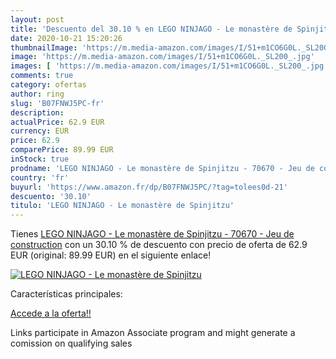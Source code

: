 ```yaml
---
layout: post
title: 'Descuento del 30.10 % en LEGO NINJAGO - Le monastère de Spinjitzu'
date: 2020-10-21 15:20:26
thumbnailImage: 'https://m.media-amazon.com/images/I/51+m1CO6G0L._SL200_.jpg'
image: 'https://m.media-amazon.com/images/I/51+m1CO6G0L._SL200_.jpg'
images: [ 'https://m.media-amazon.com/images/I/51+m1CO6G0L._SL200_.jpg' ]
comments: true
category: ofertas
author: ring
slug: 'B07FNWJ5PC-fr'
description:
actualPrice: 62.9 EUR
currency: EUR
price: 62.9
comparePrice: 89.99 EUR
inStock: true
prodname: 'LEGO NINJAGO - Le monastère de Spinjitzu - 70670 - Jeu de construction'
country: 'fr'
buyurl: 'https://www.amazon.fr/dp/B07FNWJ5PC/?tag=tolees0d-21'
descuento: '30.10'
titulo: 'LEGO NINJAGO - Le monastère de Spinjitzu'
---
```


Tienes [LEGO NINJAGO - Le monastère de Spinjitzu - 70670 - Jeu de construction](https://www.amazon.fr/dp/B07FNWJ5PC/?tag=tolees0d-21) con un 30.10 % de descuento con precio de oferta de 62.9 EUR (original: 89.99 EUR) en el siguiente enlace!

[![LEGO NINJAGO - Le monastère de Spinjitzu](https://m.media-amazon.com/images/I/51+m1CO6G0L._SL200_.jpg)](https://www.amazon.fr/dp/B07FNWJ5PC/?tag=tolees0d-21)

Características principales:


[Accede a la oferta!!](https://www.amazon.fr/dp/B07FNWJ5PC/?tag=tolees0d-21)

Links participate in Amazon Associate program and might generate a comission on qualifying sales


